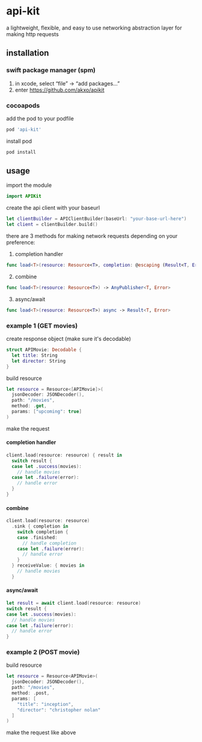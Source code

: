 # api-kit
a lightweight, flexible, and easy to use networking abstraction layer for making http requests

## installation
### swift package manager (spm)
1. in xcode, select “file” → “add packages...”
2. enter https://github.com/akxo/apikit
### cocoapods
add the pod to your podfile
```ruby
pod 'api-kit'
```
install pod
```ruby
pod install
```
## usage
import the module
```swift
import APIKit
```
create the api client with your baseurl
```swift
let clientBuilder = APIClientBuilder(baseUrl: "your-base-url-here")
let client = clientBuilder.build()
```
there are 3 methods for making network requests depending on your preference:
1. completion handler
```swift
func load<T>(resource: Resource<T>, completion: @escaping (Result<T, Error>) -> Void)
```
2. combine
```swift
func load<T>(resource: Resource<T>) -> AnyPublisher<T, Error>
```
3. async/await
```swift
func load<T>(resource: Resource<T>) async -> Result<T, Error>
```
### example 1 (GET movies)
create response object (make sure it's decodable)
```swift
struct APIMovie: Decodable {
  let title: String
  let director: String
}
```
build resource
```swift
let resource = Resource<[APIMovie]>(
  jsonDecoder: JSONDecoder(),
  path: "/movies",
  method: .get,
  params: ["upcoming": true]
)
```
make the request
#### completion handler
```swift
client.load(resource: resource) { result in
  switch result {
  case let .success(movies):
    // handle movies
  case let .failure(error):
    // handle error
  }
}
```
#### combine
```swift
client.load(resource: resource)
  .sink { completion in
    switch completion {
    case .finished:
      // handle completion
    case let .failure(error):
      // handle error
    }
  } receiveValue: { movies in
    // handle movies
  }
```
#### async/await
```swift
let result = await client.load(resource: resource)
switch result {
case let .success(movies):
  // handle movies
case let .failure(error):
  // handle error
}
```
### example 2 (POST movie)
build resource
```swift
let resource = Resource<APIMovie>(
  jsonDecoder: JSONDecoder(),
  path: "/movies",
  method: .post,
  params: [
    "title": "inception",
    "director": "christopher nolan"
  ]
)
```
make the request like above
